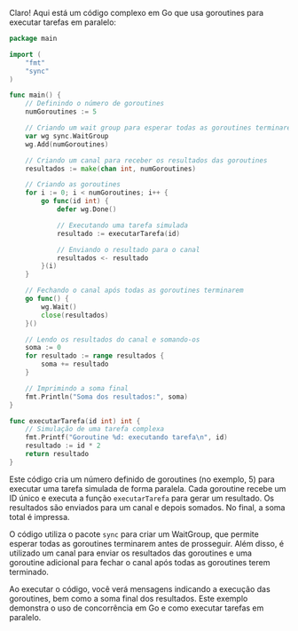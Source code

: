 Claro! Aqui está um código complexo em Go que usa goroutines para executar tarefas em paralelo:

```go
package main

import (
	"fmt"
	"sync"
)

func main() {
	// Definindo o número de goroutines
	numGoroutines := 5

	// Criando um wait group para esperar todas as goroutines terminarem
	var wg sync.WaitGroup
	wg.Add(numGoroutines)

	// Criando um canal para receber os resultados das goroutines
	resultados := make(chan int, numGoroutines)

	// Criando as goroutines
	for i := 0; i < numGoroutines; i++ {
		go func(id int) {
			defer wg.Done()

			// Executando uma tarefa simulada
			resultado := executarTarefa(id)

			// Enviando o resultado para o canal
			resultados <- resultado
		}(i)
	}

	// Fechando o canal após todas as goroutines terminarem
	go func() {
		wg.Wait()
		close(resultados)
	}()

	// Lendo os resultados do canal e somando-os
	soma := 0
	for resultado := range resultados {
		soma += resultado
	}

	// Imprimindo a soma final
	fmt.Println("Soma dos resultados:", soma)
}

func executarTarefa(id int) int {
	// Simulação de uma tarefa complexa
	fmt.Printf("Goroutine %d: executando tarefa\n", id)
	resultado := id * 2
	return resultado
}
```

Este código cria um número definido de goroutines (no exemplo, 5) para executar uma tarefa simulada de forma paralela. Cada goroutine recebe um ID único e executa a função `executarTarefa` para gerar um resultado. Os resultados são enviados para um canal e depois somados. No final, a soma total é impressa. 

O código utiliza o pacote `sync` para criar um WaitGroup, que permite esperar todas as goroutines terminarem antes de prosseguir. Além disso, é utilizado um canal para enviar os resultados das goroutines e uma goroutine adicional para fechar o canal após todas as goroutines terem terminado.

Ao executar o código, você verá mensagens indicando a execução das goroutines, bem como a soma final dos resultados. Este exemplo demonstra o uso de concorrência em Go e como executar tarefas em paralelo.